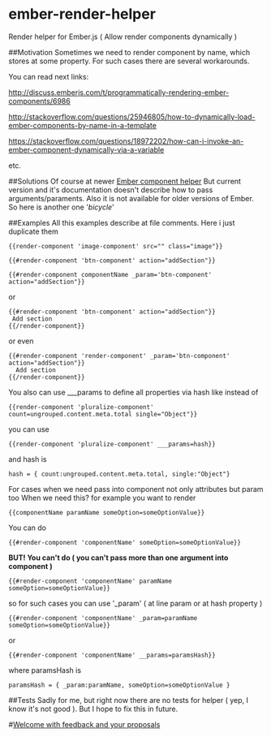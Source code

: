 # ember-render-helper
Render helper for Ember.js ( Allow render components dynamically )

##Motivation
Sometimes we need to render component by name, which stores at some property. For such cases there are several workarounds. 

You can read next links:

http://discuss.emberjs.com/t/programmatically-rendering-ember-components/6986

http://stackoverflow.com/questions/25946805/how-to-dynamically-load-ember-components-by-name-in-a-template

https://stackoverflow.com/questions/18972202/how-can-i-invoke-an-ember-component-dynamically-via-a-variable

etc.

##Solutions
Of course at newer [Ember component helper](http://emberjs.com/blog/2015/03/27/ember-1-11-0-released.html#toc_component-helper)
But current version and it's documentation doesn't describe how to pass arguments/paraments. Also it is not available for older versions of Ember. So here is another one '*bicycle*'

##Examples 
All this examples describe at file comments. Here i just duplicate them 

    {{render-component 'image-component' src="" class="image"}}

    {{#render-component 'btn-component' action="addSection"}}
    
    {{#render-component componentName _param='btn-component' action="addSection"}}

 or

    {{#render-component 'btn-component' action="addSection"}}
     Add section
    {{/render-component}}

 or even

    {{#render-component 'render-component' _param='btn-component' action="addSection"}}
      Add section
    {{/render-component}}

  You also can use ___params to define all properties via hash like
  instead of

    {{render-component 'pluralize-component' count=ungrouped.content.meta.total single="Object"}}

  you can use

    {{render-component 'pluralize-component' ___params=hash}}

  and hash is

    hash = { count:ungrouped.content.meta.total, single:"Object"}

  For cases when we need pass into component not only attributes but param too
  When we need this?
  for example you want to render
 

    {{componentName paramName someOption=someOptionValue}}

  You can do
 

    {{#render-component 'componentName' someOption=someOptionValue}}

  **BUT! You can't do ( you can't pass more than one argument into component )**
 

    {{#render-component 'componentName' paramName someOption=someOptionValue}}

  so for such cases you can use '_param' ( at line param or at hash property )
 

    {{#render-component 'componentName' _param=paramName someOption=someOptionValue}}

  or
 

    {{#render-component 'componentName' __params=paramsHash}}

  where paramsHash is
 

    paramsHash = { _param:paramName, someOption=someOptionValue }


##Tests 
Sadly for me, but right now there are no tests for helper ( yep, I know it's not good ). But I hope to fix this in future. 

#[Welcome with feedback and your proposals](https://github.com/vvs-code/ember-render-helper/issues)
